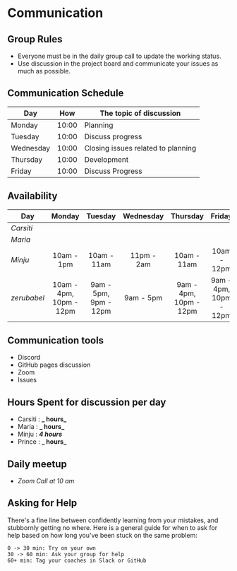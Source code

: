 # Communication

## Group Rules

<!-- any general rules you'd like to set for your group? -->

- Everyone must be in the daily group call to update the working status.
- Use discussion in the project board and communicate your issues as much as
  possible.

## Communication Schedule

| Day       |  How  | The topic of discussion            |
| --------- | :---: | ---------------------------------- |
| Monday    | 10:00 | Planning                           |
| Tuesday   | 10:00 | Discuss progress                   |
| Wednesday | 10:00 | Closing issues related to planning |
| Thursday  | 10:00 | Development                        |
| Friday    | 10:00 | Discuss Progress                   |

## Availability

| Day         |         Monday          |        Tuesday        | Wednesday  |        Thursday        |         Friday         |  Saturday  |   Sunday   |
| ----------- | :---------------------: | :-------------------: | :--------: | :--------------------: | :--------------------: | :--------: | :--------: |
| _Carsiti_   |                         |                       |            |                        |                        |            |            |
| _Maria_     |                         |                       |            |                        |                        |            |            |
| _Minju_     |       10am - 1pm        |      10am - 11am      | 11pm - 2am |      10am - 11am       |      10am - 12pm       |     -      |     -      |
| _zerubabel_ | 10am - 4pm, 10pm - 12pm | 9am - 5pm, 9pm - 12pm | 9am - 5pm  | 9am - 4pm, 10pm - 12pm | 9am - 4pm, 10pm - 12pm | 11am - 7pm | 9pm - 12am |

## Communication tools

- Discord
- GitHub pages discussion
- Zoom
- Issues

## Hours Spent for discussion per day

- Carsiti : **_ hours_**
- Maria : **_ hours_**
- Minju : **_4 hours_**
- Prince : **_ hours_**

## Daily meetup

- _Zoom Call at 10 am_

## Asking for Help

There's a fine line between confidently learning from your mistakes, and
stubbornly getting no where. Here is a general guide for when to ask for help
based on how long you've been stuck on the same problem:

    0 -> 30 min: Try on your own
    30 -> 60 min: Ask your group for help
    60+ min: Tag your coaches in Slack or GitHub
